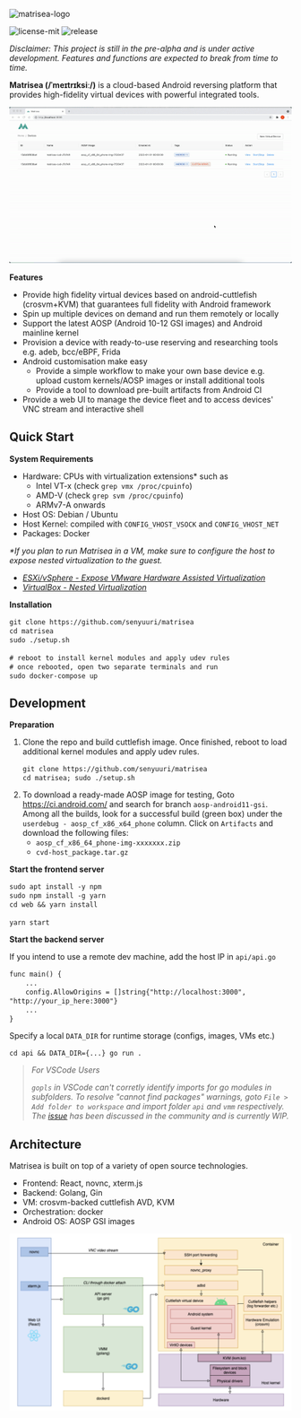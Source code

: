 ![matrisea-logo](https://user-images.githubusercontent.com/2610986/125149686-f9499a00-e16c-11eb-8af9-531d4331ddae.png)

![license-mit](https://img.shields.io/badge/license-MIT-green)
![release](https://img.shields.io/badge/release-pre--alpha-lightgrey)

*Disclaimer: This project is still in the pre-alpha and is under active development. Features and functions are expected to break from time to time.*

**Matrisea (/ˈmeɪtrɪksiː/)** is a cloud-based Android reversing platform that provides high-fidelity virtual devices with powerful integrated tools. 

![demo](./docs/demo.gif)

**Features**
- Provide high fidelity virtual devices based on android-cuttlefish (crosvm+KVM) that guarantees full fidelity with Android framework
- Spin up multiple devices on demand and run them remotely or locally
- Support the latest AOSP (Android 10-12 GSI images) and Android mainline kernel
- Provision a device with ready-to-use reserving and researching tools e.g. adeb, bcc/eBPF, Frida
- Android customisation make easy
    - Provide a simple workflow to make your own base device e.g. upload custom kernels/AOSP images or install additional tools
    - Provide a tool to download pre-built artifacts from Android CI
- Provide a web UI to manage the device fleet and to access devices' VNC stream and interactive shell

## Quick Start

**System Requirements**
- Hardware: CPUs with virtualization extensions* such as
  - Intel VT-x (check `grep vmx /proc/cpuinfo`)
  - AMD-V (check `grep svm /proc/cpuinfo`)
  - ARMv7-A onwards
- Host OS: Debian / Ubuntu
- Host Kernel: compiled with `CONFIG_VHOST_VSOCK` and `CONFIG_VHOST_NET`
- Packages: Docker

*\*If you plan to run Matrisea in a VM, make sure to configure the host to expose nested virtualization to the guest.*
- *[ESXi/vSphere - Expose VMware Hardware Assisted Virtualization](https://docs.vmware.com/en/VMware-vSphere/7.0/com.vmware.vsphere.vm_admin.doc/GUID-2A98801C-68E8-47AF-99ED-00C63E4857F6.html)*
- *[VirtualBox - Nested Virtualization](https://docs.oracle.com/en/virtualization/virtualbox/6.0/admin/nested-virt.html)*

**Installation**
```
git clone https://github.com/senyuuri/matrisea
cd matrisea
sudo ./setup.sh

# reboot to install kernel modules and apply udev rules
# once rebooted, open two separate terminals and run
sudo docker-compose up 
```

## Development

**Preparation**
1. Clone the repo and build cuttlefish image. Once finished, reboot to load additional kernel modules and apply udev rules.
    ```
    git clone https://github.com/senyuuri/matrisea
    cd matrisea; sudo ./setup.sh
    ```
2. To download a ready-made AOSP image for testing, Goto https://ci.android.com/ and search for branch `aosp-android11-gsi`. Among all the builds, look for a successful build (green box) under the `userdebug - aosp_cf_x86_x64_phone` column. Click on `Artifacts` and download the following files:
    - `aosp_cf_x86_64_phone-img-xxxxxxx.zip`
    - `cvd-host_package.tar.gz`

**Start the frontend server**
```
sudo apt install -y npm
sudo npm install -g yarn
cd web && yarn install

yarn start
```

**Start the backend server**

If you intend to use a remote dev machine, add the host IP in `api/api.go`
```
func main() {
    ...
	config.AllowOrigins = []string{"http://localhost:3000", "http://your_ip_here:3000"}
    ...
}
```

Specify a local `DATA_DIR` for runtime storage (configs, images, VMs etc.)
```
cd api && DATA_DIR={...} go run .
```
> *For VSCode Users*
> 
> *`gopls` in VSCode can't corretly identify imports for go modules in subfolders. To resolve "cannot find packages" warnings, goto `File > Add folder to workspace` and import folder `api` and `vmm` respectively.*
> *The [issue](https://github.com/golang/go/issues/32394) has been discussed in the community and is currently WIP.*



## Architecture
Matrisea is built on top of a variety of open source technologies.
- Frontend: React, novnc, xterm.js
- Backend: Golang, Gin
- VM: crosvm-backed cuttlefish AVD, KVM
- Orchestration: docker
- Android OS: AOSP GSI images

![architecture](./docs/architecture.png)
